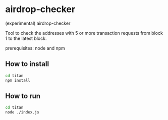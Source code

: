 # airdrop-checker
(experimental) airdrop-checker

Tool to check the addresses with 5 or more transaction requests from block 1 to the latest block.

prerequisites: node and npm

## How to install

```bash
cd titan
npm install
```

## How to run

```bash
cd titan
node ./index.js
```